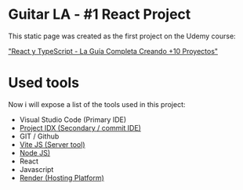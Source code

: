 # Guitar LA - #1 React Project

This static page was created as the first project on the Udemy course:

["React y TypeScript - La Guía Completa Creando +10 Proyectos"](https://www.udemy.com/course/react-de-principiante-a-experto-creando-mas-de-10-aplicaciones/)

# Used tools

Now i will expose a list of the tools used in this project:

- Visual Studio Code (Primary IDE)
- [Project IDX (Secondary / commit IDE)](https://idx.google.com)
- GIT / Github
- [Vite JS (Server tool)](https://vitejs.dev/)
- [Node JS)](https://www.nodejs.org/)
- React
- Javascript
- [Render (Hosting Platform)](https://render.com/)
